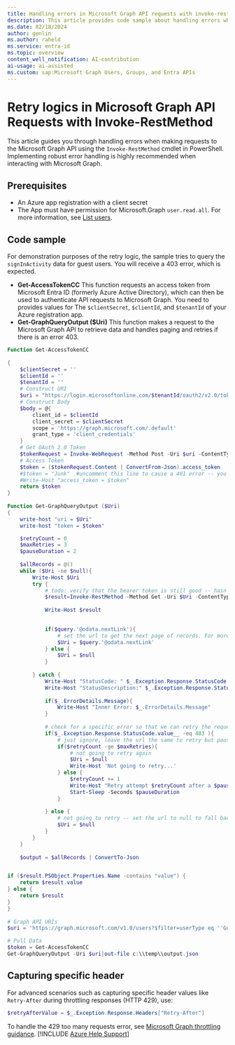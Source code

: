 ```yaml
---
title: Handling errors in Microsoft Graph API requests with invoke-restmethod
description: This article provides code sample about handling errors when making requests to the Microsoft Graph API using the Invoke-RestMethod cmdlet in PowerShell.
ms.date: 02/18/2024
author: genlin
ms.author: raheld
ms.service: entra-id
ms.topic: overview
content_well_notification: AI-contribution
ai-usage: ai-assisted
ms.custom: sap:Microsoft Graph Users, Groups, and Entra APIs
---
```

# Retry logics in Microsoft Graph API Requests with Invoke-RestMethod

This article guides you through handling errors when making requests to the Microsoft Graph API using the `Invoke-RestMethod` cmdlet in PowerShell. Implementing robust error handling is highly recommended when interacting with Microsoft Graph.

## Prerequisites

- An Azure app registration with a client secret
- The App must have permission for Microsoft.Graph `user.read.all`. For more information, see [List users](/graph/api/user-get?view=graph-rest-1.0&tabs=http&preserve-view=true).

## Code sample

For demonstration purposes of the retry logic, the sample tries to query the `signInActivity` data for guest users. You will receive a 403 error, which is expected.

- **Get-AccessTokenCC** This function requests an access token from Microsoft Entra ID (formerly Azure Active Directory), which can then be used to authenticate API requests to Microsoft Graph. You need to provides values for The `$clientSecret`, `$clientId`, and `$tenantId` of your Azure registration app.
- **Get-GraphQueryOutput ($Uri)**  This function makes a request to the Microsoft Graph API to retrieve data and handles paging and retries if there is an error 403.

``` powershell
Function Get-AccessTokenCC
 
{
    $clientSecret = ''
    $clientId = ''
    $tenantId = ''
    # Construct URI
    $uri = "https://login.microsoftonline.com/$tenantId/oauth2/v2.0/token"
    # Construct Body
    $body = @{
        client_id = $clientId
        client_secret = $clientSecret
        scope = 'https://graph.microsoft.com/.default'
        grant_type = 'client_credentials'
    }
    # Get OAuth 2.0 Token
    $tokenRequest = Invoke-WebRequest -Method Post -Uri $uri -ContentType 'application/x-www-form-urlencoded' -Body $body -UseBasicParsing
    # Access Token
    $token = ($tokenRequest.Content | ConvertFrom-Json).access_token
    #$token = "Junk"  #uncomment this line to cause a 401 error -- you can set that status in the error handler to test the pause and retry
    #Write-Host "access_token = $token"
    return $token
}
 
Function Get-GraphQueryOutput ($Uri)
{
    write-host "uri = $Uri"
    write-host "token = $token"

    $retryCount = 0
    $maxRetries = 3
    $pauseDuration = 2
 
    $allRecords = @()
    while ($Uri -ne $null){
        Write-Host $Uri
        try {
            # todo: verify that the bearer token is still good -- hasn't expired yet -- if it has, then get a new token before making the request
            $result=Invoke-RestMethod -Method Get -Uri $Uri -ContentType 'application/json' -Headers @{Authorization = "Bearer $token"}
           
            Write-Host $result

         
            if($query.'@odata.nextLink'){
                # set the url to get the next page of records. For more information about paging, see https://docs.microsoft.com/graph/paging
                $Uri = $query.'@odata.nextLink'
            } else {
                $Uri = $null
            }
 
        } catch {
            Write-Host "StatusCode: " $_.Exception.Response.StatusCode.value__
            Write-Host "StatusDescription:" $_.Exception.Response.StatusDescription
 
            if($_.ErrorDetails.Message){
                Write-Host "Inner Error: $_.ErrorDetails.Message"
            }
 
            # check for a specific error so that we can retry the request otherwise, set the url to null so that we fall out of the loop
            if($_.Exception.Response.StatusCode.value__ -eq 403 ){
                # just ignore, leave the url the same to retry but pause first
                if($retryCount -ge $maxRetries){
                    # not going to retry again
                    $Uri = $null
                    Write-Host 'Not going to retry...'
                } else {
                    $retryCount += 1
                    Write-Host "Retry attempt $retryCount after a $pauseDuration second pause..."
                    Start-Sleep -Seconds $pauseDuration
                }
 
            } else {
                # not going to retry -- set the url to null to fall back out of the while loop
                $Uri = $null
            }
        }
    }
 
    $output = $allRecords | ConvertTo-Json


if ($result.PSObject.Properties.Name -contains "value") {
    return $result.value
} else {
    return $result
}
}
 
# Graph API URIs
$uri = 'https://graph.microsoft.com/v1.0/users?$filter=userType eq ''Guest''&$select=displayName,UserprincipalName,userType,identities,signInActivity'

# Pull Data
$token = Get-AccessTokenCC
Get-GraphQueryOutput -Uri $uri|out-file c:\\temp\\output.json

```

## Capturing specific header

For advanced scenarios such as capturing specific header values like `Retry-After` during throttling responses (HTTP 429), use:

```powershell
$retryAfterValue = $_.Exception.Response.Headers["Retry-After"]
```
To handle the 429 too many requests error, see [Microsoft Graph throttling guidance](/graph/throttling).
[!INCLUDE [Azure Help Support](../../../includes/azure-help-support.md)]
